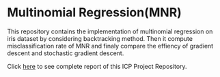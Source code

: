 # Multinomial Regression(MNR)
This repository contains the implementation of multinomial regression on iris dataset by considering backtracking method. Then it compute misclassification rate of MNR and finaly compare the effiency of gradient descent and stochastic gradient descent.

Click [here](https://github.com/NedaKeivan/Pattern-Recognition-MNR-/blob/main/ICP_Pattern_recognition_MNR_Report.pdf) to see complete report of this ICP Project Repository.
